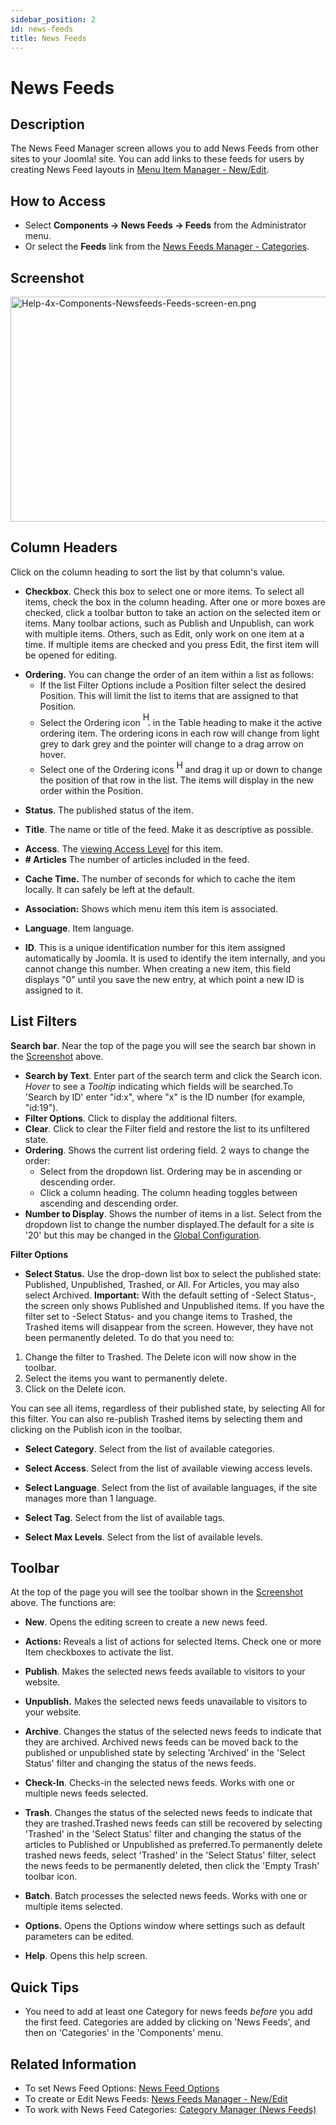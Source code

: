 ```yaml
---
sidebar_position: 2
id: news-feeds
title: News Feeds
---
```

# News Feeds
## Description

The News Feed Manager screen allows you to add News Feeds from other
sites to your Joomla! site. You can add links to these feeds for users
by creating News Feed layouts in
<a href="https://docs.joomla.org/Help4.x:News_Feeds:_New_or_Edit"
class="mw-redirect" title="Help4.x:News Feeds: New or Edit">Menu Item
Manager - New/Edit</a>.

## How to Access

- Select **Components **→** News Feeds **→** Feeds** from the
  Administrator menu.
- Or select the **Feeds** link from the [News Feeds Manager -
  Categories](https://docs.joomla.org/Help4.x:News_Feeds:_Categories "Help4.x:News Feeds: Categories").

## Screenshot

<img
src="https://docs.joomla.org/images/9/9d/Help-4x-Components-Newsfeeds-Feeds-screen-en.png"
decoding="async" data-file-width="800" data-file-height="360"
width="800" height="360"
alt="Help-4x-Components-Newsfeeds-Feeds-screen-en.png" />

## Column Headers

Click on the column heading to sort the list by that column's value.

- **Checkbox**. Check this box to select one or more items. To select
  all items, check the box in the column heading. After one or more
  boxes are checked, click a toolbar button to take an action on the
  selected item or items. Many toolbar actions, such as Publish and
  Unpublish, can work with multiple items. Others, such as Edit, only
  work on one item at a time. If multiple items are checked and you
  press Edit, the first item will be opened for editing.

<!-- -->

- **Ordering.** You can change the order of an item within a list as
  follows:
  - If the list Filter Options include a Position filter select the
    desired Position. This will limit the list to items that are
    assigned to that Position.
  - Select the Ordering icon <img
    src="https://docs.joomla.org/images/e/ee/Help30-Ordering-colheader-icon.png"
    decoding="async" data-file-width="12" data-file-height="23" width="12"
    height="23" alt="Help30-Ordering-colheader-icon.png" /> in the Table
    heading to make it the active ordering item. The ordering icons in
    each row will change from light grey to dark grey and the pointer
    will change to a drag arrow on hover.
  - Select one of the Ordering icons <img
    src="https://docs.joomla.org/images/8/87/Help30-Ordering-colheader-grab-bar-icon.png"
    decoding="async" data-file-width="10" data-file-height="21" width="10"
    height="21" alt="Help30-Ordering-colheader-grab-bar-icon.png" /> and
    drag it up or down to change the position of that row in the list.
    The items will display in the new order within the Position.

<!-- -->

- **Status**. The published status of the item.

<!-- -->

- **Title**. The name or title of the feed. Make it as descriptive as
  possible.

<!-- -->

- **Access**. The [viewing Access
  Level](https://docs.joomla.org/Help4.x:Users:_Viewing_Access_Levels/en "Special:MyLanguage/Help4.x:Users: Viewing Access Levels/en")
  for this item.
- **\# Articles** The number of articles included in the feed.

<!-- -->

- **Cache Time.** The number of seconds for which to cache the item
  locally. It can safely be left at the default.

<!-- -->

- **Association:** Shows which menu item this item is associated.

<!-- -->

- **Language**. Item language.

<!-- -->

- **ID**. This is a unique identification number for this item assigned
  automatically by Joomla. It is used to identify the item internally,
  and you cannot change this number. When creating a new item, this
  field displays "0" until you save the new entry, at which point a new
  ID is assigned to it.

## List Filters

**Search bar**. Near the top of the page you will see the search bar
shown in the [Screenshot](#screenshot) above.

- **Search by Text**. Enter part of the search term and click the Search
  icon. *Hover* to see a *Tooltip* indicating which fields will be
  searched.To 'Search by ID' enter "id:x", where "x" is the ID number
  (for example, "id:19").
- **Filter Options**. Click to display the additional filters.
- **Clear**. Click to clear the Filter field and restore the list to its
  unfiltered state.
- **Ordering**. Shows the current list ordering field. 2 ways to change
  the order:
  - Select from the dropdown list. Ordering may be in ascending or
    descending order.
  - Click a column heading. The column heading toggles between ascending
    and descending order.
- **Number to Display**. Shows the number of items in a list. Select
  from the dropdown list to change the number displayed.The default for
  a site is '20' but this may be changed in the [Global
  Configuration](https://docs.joomla.org/Help4.x:Site_Global_Configuration/en#defaultlistlimit "Help4.x:Site Global Configuration/en").

**Filter Options**

- **Select Status.** Use the drop-down list box to select the published
  state: Published, Unpublished, Trashed, or All. For Articles, you may
  also select Archived. **Important:** With the default setting of
  -Select Status-, the screen only shows Published and Unpublished
  items. If you have the filter set to -Select Status- and you change
  items to Trashed, the Trashed items will disappear from the screen.
  However, they have not been permanently deleted. To do that you need
  to:

1.  Change the filter to Trashed. The Delete icon will now show in the
    toolbar.
2.  Select the items you want to permanently delete.
3.  Click on the Delete icon.

You can see all items, regardless of their published state, by selecting
All for this filter. You can also re-publish Trashed items by selecting
them and clicking on the Publish icon in the toolbar.

- **Select Category**. Select from the list of available categories.

<!-- -->

- **Select Access**. Select from the list of available viewing access
  levels.

<!-- -->

- **Select Language**. Select from the list of available languages, if
  the site manages more than 1 language.

<!-- -->

- **Select Tag**. Select from the list of available tags.

<!-- -->

- **Select Max Levels**. Select from the list of available levels.

## Toolbar

At the top of the page you will see the toolbar shown in the
[Screenshot](#Screenshot) above. The functions are:

- **New**. Opens the editing screen to create a new news feed.

<!-- -->

- **Actions:** Reveals a list of actions for selected Items. Check one
  or more Item checkboxes to activate the list.

<!-- -->

- **Publish**. Makes the selected news feeds available to visitors to
  your website.

<!-- -->

- **Unpublish.** Makes the selected news feeds unavailable to visitors
  to your website.

<!-- -->

- **Archive**. Changes the status of the selected news feeds to indicate
  that they are archived. Archived news feeds can be moved back to the
  published or unpublished state by selecting 'Archived' in the 'Select
  Status' filter and changing the status of the news feeds.

<!-- -->

- **Check-In**. Checks-in the selected news feeds. Works with one or
  multiple news feeds selected.

<!-- -->

- **Trash**. Changes the status of the selected news feeds to indicate
  that they are trashed.Trashed news feeds can still be recovered by
  selecting 'Trashed' in the 'Select Status' filter and changing the
  status of the articles to Published or Unpublished as preferred.To
  permanently delete trashed news feeds, select 'Trashed' in the 'Select
  Status' filter, select the news feeds to be permanently deleted, then
  click the 'Empty Trash' toolbar icon.

<!-- -->

- **Batch**. Batch processes the selected news feeds. Works with one or
  multiple items selected.

<!-- -->

- **Options.** Opens the Options window where settings such as default
  parameters can be edited.

<!-- -->

- **Help**. Opens this help screen.

## Quick Tips

- You need to add at least one Category for news feeds *before* you add
  the first feed. Categories are added by clicking on 'News Feeds', and
  then on 'Categories' in the 'Components' menu.

## Related Information

- To set News Feed Options: [News Feed
  Options](https://docs.joomla.org/Help4.x:News_Feed:_Options "Help4.x:News Feed: Options")
- To create or Edit News Feeds:
  <a href="https://docs.joomla.org/Help4.x:News_Feeds:_New_or_Edit"
  class="mw-redirect" title="Help4.x:News Feeds: New or Edit">News Feeds
  Manager - New/Edit</a>
- To work with News Feed Categories: [Category Manager (News
  Feeds)](https://docs.joomla.org/Help4.x:News_Feeds:_Categories "Help4.x:News Feeds: Categories")
